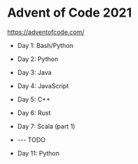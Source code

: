 # Advent of Code 2021



https://adventofcode.com/


* Day 1: Bash/Python
* Day 2: Python
* Day 3: Java
* Day 4: JavaScript
* Day 5: C++
* Day 6: Rust
* Day 7: Scala (part 1)
* --- TODO

* Day 11: Python

